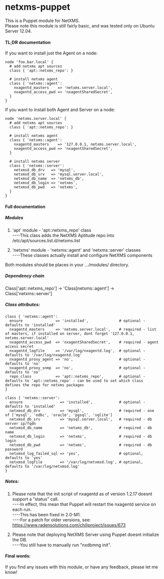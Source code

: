 netxms-puppet
=============
This is a Puppet module for NetXMS.<br>
Please note this module is still fairly basic, and was tested only on Ubuntu Server 12.04.

#### TL;DR documentation
If you want to install just the Agent on a node:
```puppet
node 'foo.bar.local' {
  # add netxms apt sources
  class { 'apt::netxms_repo': }

  # install netxms agent
  class { 'netxms::agent':
    nxagentd_masters    => 'netxms.server.local',
    nxagentd_access_pwd => 'nxagentSharedSecret',
  }
}
```
If you want to install both Agent and Server on a node:
```puppet
node 'netxms.server.local' {
  # add netxms apt sources
  class { 'apt::netxms_repo': }

  # install netxms agent
  class { 'netxms::agent':
    nxagentd_masters    => '127.0.0.1, netxms.server.local',
    nxagentd_access_pwd => 'nxagentSharedSecret',
  }

  # install netxms server
  class { 'netxms::server':
    netxmsd_db_drv   => 'mysql',
    netxmsd_db_srv   => 'mysql.server.local',
    netxmsd_db_name  => 'netxms_db',
    netxmsd_db_login => 'netxms',
    netxmsd_db_pwd   => 'netxms',
  }
}
```

#### Full documentation
##### Modules
1) 'apt' module - 'apt::netxms_repo' class<br>
----This class adds the NetXMS Aptitude repo into /etc/apt/sources.list.d/netxms.list

2) 'netxms' module - 'netxms::agent' and 'netxms::server' classes<br>
----These classes actually install and configure NetXMS components

Both modules should be places in your .../modules/ directory.

##### Dependency chain
Class['apt::netxms_repo'] -> 'Class[netxms::agent'] -> Class['netxms::server']

##### Class attributes:
```puppet
class { 'netxms::agent':
  ensure               => 'installed',              # optional - defaults to 'installed'
  nxagentd_masters     => 'netxms.server.local',    # required - list of masters, if installed on server, dont forget '127.0.0.1, netxms.server.local'
  nxagentd_access_pwd  => 'nxagentSharedSecret',    # required - agent access secret
  nxagentd_logfile     => '/var/log/nxagentd.log',  # optional - defaults to '/var/log/nxagentd.log'
  nxagentd_proxy_agent => 'no',                     # optional - defaults to 'no'
  nxagentd_proxy_snmp  => 'no',                     # optional - defaults to 'no'
  repo_class           => 'apt::netxms_repo',       # optional - defaults to 'apt::netxms_repo' - can be used to set which class defines the repo for netxms packages
}
```
```puppet
class { 'netxms::server':
  ensure                 => 'installed',            # optional - defaults to 'installed'
  netxmsd_db_drv         => 'mysql',                # required - one of ['mysql', 'odbc', 'oracle', 'pgsql', 'sqlite']
  netxmsd_db_srv         => 'mysql.server.local',   # required - db server ip/fqdn
  netxmsd_db_name        => 'netxms_db',            # required - db name
  netxmsd_db_login       => 'netxms',               # required - db login
  netxmsd_db_pwd         => 'netxms',               # required - db password
  netxmsd_log_failed_sql => 'yes',                  # optional, defaults to 'yes'
  netxmsd_logfile        => '/var/log/netxmsd.log', # optional, defaults to '/var/log/netxmsd.log'
}
```

##### Notes:
1) Please note that the init script of nxagentd as of version 1.2.17 doesnt support a "status" call.<br>
----In effect, this mean that Puppet will restart the nxagentd service on each run.<br>
----This has been fixed in 2.0-M1.<br>
----For a patch for older versions, see: https://www.radensolutions.com/chiliproject/issues/673<br>

2) Please note that deploying NetXMS Server using Puppet doesnt initialize the DB.<br>
----You still have to manually run "nxdbmng init".<br>

#### Final words:
If you find any issues with this module, or have any feedback, please let me know!
